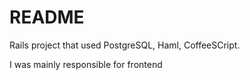 # README

Rails project that used PostgreSQL, Haml, CoffeeSCript.

I was mainly responsible for frontend
